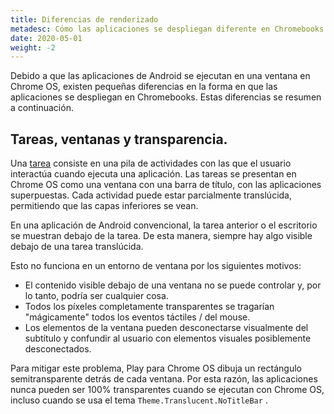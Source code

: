 ```yaml
---
title: Diferencias de renderizado
metadesc: Cómo las aplicaciones se despliegan diferente en Chromebooks.
date: 2020-05-01
weight: -2
---
```


Debido a que las aplicaciones de Android se ejecutan en una ventana en Chrome OS, existen pequeñas diferencias en la forma en que las aplicaciones se despliegan en Chromebooks. Estas diferencias se resumen a continuación.

## Tareas, ventanas y transparencia.

Una [tarea](https://developer.android.com/guide/components/activities/tasks-and-back-stack) consiste en una pila de actividades con las que el usuario interactúa cuando ejecuta una aplicación. Las tareas se presentan en Chrome OS como una ventana con una barra de título, con las aplicaciones superpuestas. Cada actividad puede estar parcialmente translúcida, permitiendo que las capas inferiores se vean.

En una aplicación de Android convencional, la tarea anterior o el escritorio se muestran debajo de la tarea. De esta manera, siempre hay algo visible debajo de una tarea translúcida.

Esto no funciona en un entorno de ventana por los siguientes motivos:

- El contenido visible debajo de una ventana no se puede controlar y, por lo tanto, podría ser cualquier cosa.
- Todos los píxeles completamente transparentes se tragarían "mágicamente" todos los eventos táctiles / del mouse.
- Los elementos de la ventana pueden desconectarse visualmente del subtítulo y confundir al usuario con elementos visuales posiblemente desconectados.

Para mitigar este problema, Play para Chrome OS dibuja un rectángulo semitransparente detrás de cada ventana. Por esta razón, las aplicaciones nunca pueden ser 100% transparentes cuando se ejecutan con Chrome OS, incluso cuando se usa el tema `Theme.Translucent.NoTitleBar` .
